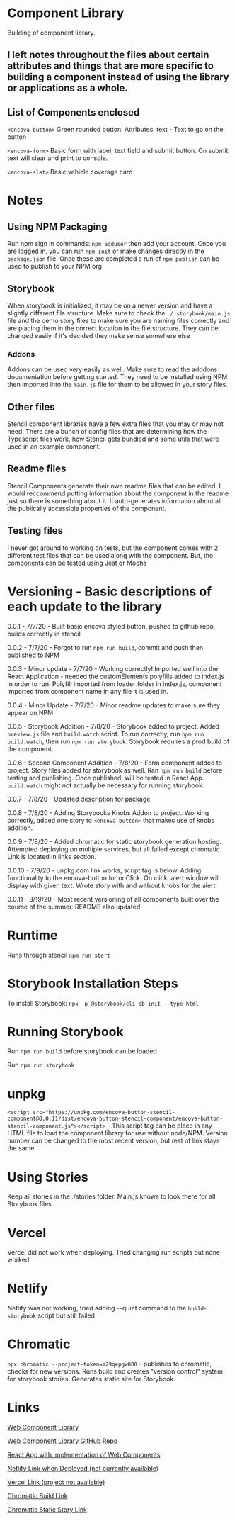 # Component Library
Building of component library. 

## I left notes throughout the files about certain attributes and things that are more specific to building a component instead of using the library or applications as a whole.

## List of Components enclosed
`<encova-button>` Green rounded button. Attributes: text - Text to go on the button

`<encova-form>` Basic form with label, text field and submit button. On submit, text will clear and print to console.

`<encova-slat>` Basic vehicle coverage card

# Notes
## Using NPM Packaging
Run npm sign in commands: `npm adduser` then add your account. Once you are logged in, you can run `npm init` or make changes directly in the `package.json` file. Once these are completed a run of `npm publish` can be used to publish to your NPM org

## Storybook
When storybook is initialized, it may be on a newer version and have a slightly different file structure. Make sure to check the `./.storybook/main.js` file and the demo story files to make sure you are naming files correctly and are placing them in the correct location in the file structure. They can be changed easily if it's decided they make sense somwhere else

### Addons
Addons can be used very easily as well. Make sure to read the adddons documentation before getting started. They need to be installed using NPM then imported into the `main.js` file for them to be allowed in your story files.

## Other files
Stencil component libraries have a few extra files that you may or may not need. There are a bunch of config files that are determining how the Typescript files work, how Stencil gets bundled and some utils that were used in an example component.

## Readme files
Stencil Components generate their own readme files that can be edited. I would reccommend putting information about the component in the readme just so there is something about it. It auto-generates information about all the publically accessible properties of the component.

## Testing files
I never got around to working on tests, but the component comes with 2 different test files that can be used along with the component. But, the components can be tested using Jest or Mocha

# Versioning - Basic descriptions of each update to the library
0.0.1 - 7/7/20 - Built basic encova styled button, pushed to github repo, builds correctly in stencil

0.0.2 - 7/7/20 - Forgot to run `npm run build`, commit and push then published to NPM

0.0.3 - Minor update - 7/7/20 - Working correctly! Imported well into the React Application - needed the customElements polyfills added to index.js in order to run. Polyfill imported from loader folder in index.js, component imported from component name in any file it is used in.

0.0.4 - Minor Update - 7/7/20 - Minor readme updates to make sure they appear on NPM

0.0.5 - Storybook Addition - 7/8/20 - Storybook added to project. Added `preview.js` file and `build.watch` script. To run correctly, run `npm run build.watch`, then run `npm run storybook`. Storybook requires a prod build of the component.

0.0.6 - Second Component Addition - 7/8/20 - Form component added to project. Story files added for storybook as well. Ran `npm run build` before testing and publishing. Once published, will be tested in React App. `build.watch` might not actually be necessary for running storybook.

0.0.7 - 7/8/20 - Updated description for package

0.0.8 - 7/8/20 - Adding Storybooks Knobs Addon to project. Working correctly, added one story to `<encova-button>` that makes use of knobs addition.

0.0.9 - 7/8/20 - Added chromatic for static storybook generation hosting. Attempted deploying on multiple services, but all failed except chromatic. Link is located in links section.

0.0.10 - 7/9/20 - unpkg.com link works, script tag is below. Adding functionality to the encova-button for onClick. On click, alert window will display with given text. Wrote story with and without knobs for the alert.

0.0.11 - 8/19/20 - Most recent versioning of all components built over the course of the summer. README also updated

# Runtime
Runs through stencil `npm run start`

# Storybook Installation Steps
To install Storybook: `npx -p @storybook/cli sb init --type html`

# Running Storybook
Run `npm run build` before storybook can be loaded

Run `npm run storybook`

# unpkg
`<script src="https://unpkg.com/encova-button-stencil-component@0.0.11/dist/encova-button-stencil-component/encova-button-stencil-component.js"></script>` - This script tag can be place in any HTML file to load the component library for use without node/NPM. Version number can be changed to the most recent version, but rest of link stays the same.

# Using Stories
Keep all stories in the ./stories folder. Main.js knows to look there for all Storybook files

# Vercel
Vercel did not work when deploying. Tried changing run scripts but none worked.

# Netlify
Netlify was not working, tried adding --quiet command to the `build-storybook` script but still failed

# Chromatic
`npx chromatic --project-token=m29qepgw008` - publishes to chromatic, checks for new versions. Runs build and creates "version control" system for storybook stories. Generates static site for Storybook.

# Links
[Web Component Library](https://www.npmjs.com/package/encova-button-stencil-component)

[Web Component Library GitHub Repo](https://github.com/jseltzer7/encova-button)

[React App with Implementation of Web Components](https://github.com/jseltzer7/Encova-DesignSystem-Testing)

[Netlify Link when Deployed (not currently available)](https://sleepy-bartik-f66b83.netlify.app/)

[Vercel Link (project not available)](#links)

[Chromatic Build Link](https://www.chromatic.com/builds?appId=5f06005e4432420022ae1de6)

[Chromatic Static Story Link](https://5f06005e4432420022ae1de6-tclghgrfut.chromatic.com/)
